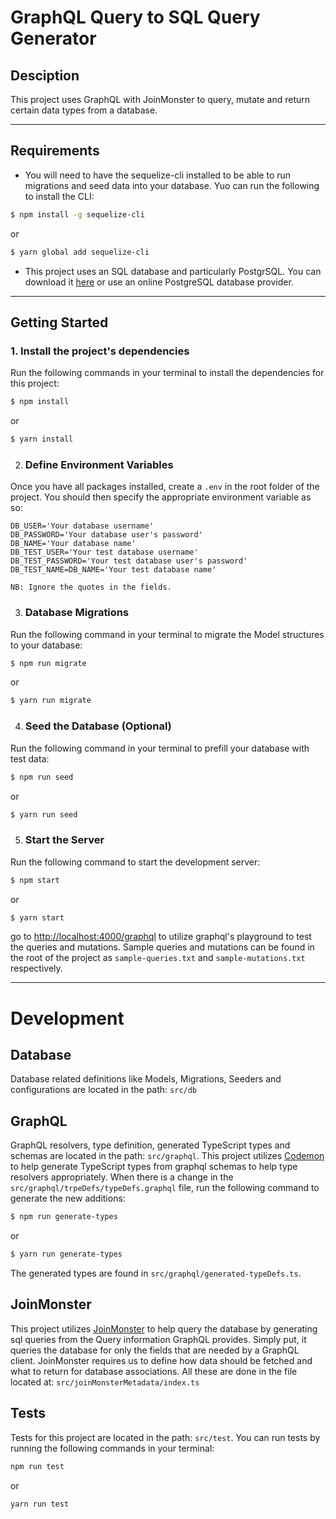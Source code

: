# GraphQL Query to SQL Query Generator

## Desciption
This project uses GraphQL with JoinMonster to query, mutate and return certain data types from a database.

---
## Requirements
- You will need to have the sequelize-cli installed to be able to run migrations and seed data into your database. Yuo can run the following to install the CLI:

``` bash
$ npm install -g sequelize-cli
```
or

``` bash
$ yarn global add sequelize-cli
```

- This project uses an SQL database and particularly PostgrSQL. You can download it [here](https://www.postgresql.org/download/) or use an online PostgreSQL database provider.
---
## Getting Started
### 1. **Install the project's dependencies**
Run the following commands in your terminal to install the dependencies for this project:
``` bash
$ npm install
```
or

``` bash
$ yarn install
```

2. ### **Define Environment Variables**
Once you have all packages installed, create a `.env` in the root folder of the project. You should then specify the appropriate environment variable as so:

```env
DB_USER='Your database username'
DB_PASSWORD='Your database user's password'
DB_NAME='Your database name'
DB_TEST_USER='Your test database username'
DB_TEST_PASSWORD='Your test database user's password'
DB_TEST_NAME=DB_NAME='Your test database name'
```
`NB: Ignore the quotes in the fields.`

3. ### **Database Migrations**
Run the following command in your terminal to migrate the Model structures to your database:

```bash
$ npm run migrate
```
or
```bash
$ yarn run migrate
```

4. ### **Seed the Database (Optional)**
Run the following command in your terminal to prefill your database with test data:

```bash
$ npm run seed
```
or
```bash
$ yarn run seed
```

5. ### **Start the Server**
Run the following command to start the development server:

```bash
$ npm start
```
or
```bash
$ yarn start
```
go to [http://localhost:4000/graphql](http://localhost:4000/graphql) to utilize graphql's playground to test the queries and mutations. Sample queries and mutations can be found in the root of the project as `sample-queries.txt` and `sample-mutations.txt` respectively.

---
# Development
## Database
Database related definitions like Models, Migrations, Seeders and configurations are located in the path: `src/db`

## GraphQL
GraphQL resolvers, type definition, generated TypeScript types and schemas are located in the path: `src/graphql`. This project utilizes [Codemon](https://web.codemon.com/) to help generate TypeScript types from graphql schemas to help type resolvers appropriately. When there is a change in the `src/graphql/trpeDefs/typeDefs.graphql` file, run the following command to generate the new additions:

```bash
$ npm run generate-types
```
or
```bash
$ yarn run generate-types
```
The generated types are found in `src/graphql/generated-typeDefs.ts`.

## JoinMonster
This project utilizes [JoinMonster](https://join-monster.readthedocs.io/) to help query the database by generating sql queries from the Query information GraphQL provides. Simply put, it queries the database for only the fields that are needed by a GraphQL client.
JoinMonster requires us to define how data should be fetched and what to return for database associations. All these are done in the file located at: `src/joinMonsterMetadata/index.ts`

## Tests
Tests for this project are located in the path: `src/test`. You can run tests by running the following commands in your terminal:
```bash
npm run test
```
or
```bash
yarn run test
```